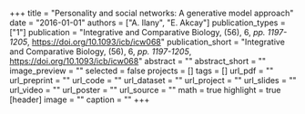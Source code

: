 +++
title = "Personality and social networks: A generative model approach"
date = "2016-01-01"
authors = ["A. Ilany", "E. Akcay"]
publication_types = ["1"]
publication = "Integrative and Comparative Biology, (56), 6, _pp. 1197-1205_, https://doi.org/10.1093/icb/icw068"
publication_short = "Integrative and Comparative Biology, (56), 6, _pp. 1197-1205_, https://doi.org/10.1093/icb/icw068"
abstract = ""
abstract_short = ""
image_preview = ""
selected = false
projects = []
tags = []
url_pdf = ""
url_preprint = ""
url_code = ""
url_dataset = ""
url_project = ""
url_slides = ""
url_video = ""
url_poster = ""
url_source = ""
math = true
highlight = true
[header]
image = ""
caption = ""
+++
